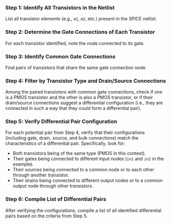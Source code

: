 
### Step 1: Identify All Transistors in the Netlist
List all transistor elements (e.g., `m1`, `m2`, etc.) present in the SPICE netlist.

### Step 2: Determine the Gate Connections of Each Transistor
For each transistor identified, note the node connected to its gate.

### Step 3: Identify Common Gate Connections
Find pairs of transistors that share the same gate connection node.

### Step 4: Filter by Transistor Type and Drain/Source Connections
Among the paired transistors with common gate connections, check if one is a PMOS transistor and the other is also a PMOS transistor, or if their drain/source connections suggest a differential configuration (i.e., they are connected in such a way that they could form a differential pair).

### Step 5: Verify Differential Pair Configuration
For each potential pair from Step 4, verify that their configurations (including gate, drain, source, and bulk connections) match the characteristics of a differential pair. Specifically, look for:
- Both transistors being of the same type (PMOS in this context).
- Their gates being connected to different input nodes (`in1` and `in2` in the example).
- Their sources being connected to a common node or to each other through another transistor.
- Their drains being connected to different output nodes or to a common output node through other transistors.

### Step 6: Compile List of Differential Pairs
After verifying the configurations, compile a list of all identified differential pairs based on the criteria from Step 5.
